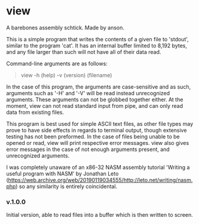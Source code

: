 # view

A barebones assembly schtick. 
Made by anson.

This is a simple program that writes the
contents of a given file to 'stdout', similar
to the program 'cat'. It has an internal
buffer limited to 8,192 bytes, and any file larger
than such will not have all of their data read.

Command-line arguments are as follows:
> view -h (help) -v (version) (filename)

In the case of this program, the arguments are
case-sensitive and as such, arguments such as '-H'
and '-V' will be read instead unrecognized arguments.
These arguments can not be globbed together either.
At the moment, view can not read standard input from
pipe, and can only read data from existing files.

This program is best used for simple ASCII text files,
as other file types may prove to have side effects
in regards to terminal output, though extensive testing
has not been preformed. In the case of files being unable
to be opened or read, view will print respective error
messages. view also gives error messages in the case of
not enough arguments present, and unrecognized arguments.

I was completely unaware of an x86-32 NASM assembly
tutorial 'Writing a useful program with NASM' by 
Jonathan Leto 
(https://web.archive.org/web/20190119034555/http://leto.net/writing/nasm.php)
so any similarity is entirely coincidental.

### v.1.0.0
Initial version, able to read files into a buffer
which is then written to screen.

